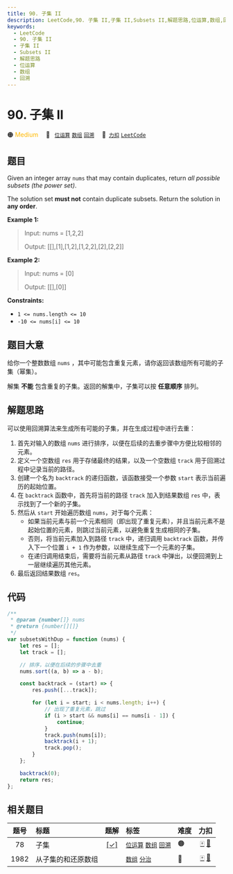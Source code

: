 ```yaml
---
title: 90. 子集 II
description: LeetCode,90. 子集 II,子集 II,Subsets II,解题思路,位运算,数组,回溯
keywords:
  - LeetCode
  - 90. 子集 II
  - 子集 II
  - Subsets II
  - 解题思路
  - 位运算
  - 数组
  - 回溯
---
```


# 90. 子集 II

🟠 <font color=#ffb800>Medium</font>&emsp; 🔖&ensp; [`位运算`](/tag/bit-manipulation.md) [`数组`](/tag/array.md) [`回溯`](/tag/backtracking.md)&emsp; 🔗&ensp;[`力扣`](https://leetcode.cn/problems/subsets-ii) [`LeetCode`](https://leetcode.com/problems/subsets-ii)

## 题目

Given an integer array `nums` that may contain duplicates, return _all
possible_ _subsets_ _(the power set)_.

The solution set **must not** contain duplicate subsets. Return the solution
in **any order**.

**Example 1:**

> Input: nums = [1,2,2]
>
> Output: [[],[1],[1,2],[1,2,2],[2],[2,2]]

**Example 2:**

> Input: nums = [0]
>
> Output: [[],[0]]

**Constraints:**

- `1 <= nums.length <= 10`
- `-10 <= nums[i] <= 10`

## 题目大意

给你一个整数数组 `nums` ，其中可能包含重复元素，请你返回该数组所有可能的子集（幂集）。

解集 **不能** 包含重复的子集。返回的解集中，子集可以按 **任意顺序** 排列。

## 解题思路

可以使用回溯算法来生成所有可能的子集，并在生成过程中进行去重：

1. 首先对输入的数组 `nums` 进行排序，以便在后续的去重步骤中方便比较相邻的元素。
2. 定义一个空数组 `res` 用于存储最终的结果，以及一个空数组 `track` 用于回溯过程中记录当前的路径。
3. 创建一个名为 `backtrack` 的递归函数，该函数接受一个参数 `start` 表示当前遍历的起始位置。
4. 在 `backtrack` 函数中，首先将当前的路径 `track` 加入到结果数组 `res` 中，表示找到了一个新的子集。
5. 然后从 `start` 开始遍历数组 `nums`，对于每个元素：
   - 如果当前元素与前一个元素相同（即出现了重复元素），并且当前元素不是起始位置的元素，则跳过当前元素，以避免重复生成相同的子集。
   - 否则，将当前元素加入到路径 `track` 中，递归调用 `backtrack` 函数，并传入下一个位置 `i + 1` 作为参数，以继续生成下一个元素的子集。
   - 在递归调用结束后，需要将当前元素从路径 `track` 中弹出，以便回溯到上一层继续遍历其他元素。
6. 最后返回结果数组 `res`。

## 代码

```javascript
/**
 * @param {number[]} nums
 * @return {number[][]}
 */
var subsetsWithDup = function (nums) {
	let res = [];
	let track = [];

	// 排序，以便在后续的步骤中去重
	nums.sort((a, b) => a - b);

	const backtrack = (start) => {
		res.push([...track]);

		for (let i = start; i < nums.length; i++) {
			// 出现了重复元素，跳过
			if (i > start && nums[i] == nums[i - 1]) {
				continue;
			}
			track.push(nums[i]);
			backtrack(i + 1);
			track.pop();
		}
	};

	backtrack(0);
	return res;
};
```

## 相关题目

<!-- prettier-ignore -->
| 题号 | 标题 | 题解 | 标签 | 难度 | 力扣 |
| :------: | :------ | :------: | :------ | :------ | :------: |
| 78 | 子集 | [[✓]](/problem/0078.md) |  [`位运算`](/tag/bit-manipulation.md) [`数组`](/tag/array.md) [`回溯`](/tag/backtracking.md) | 🟠 | [🀄️](https://leetcode.cn/problems/subsets) [🔗](https://leetcode.com/problems/subsets) |
| 1982 | 从子集的和还原数组 |  |  [`数组`](/tag/array.md) [`分治`](/tag/divide-and-conquer.md) | 🔴 | [🀄️](https://leetcode.cn/problems/find-array-given-subset-sums) [🔗](https://leetcode.com/problems/find-array-given-subset-sums) |